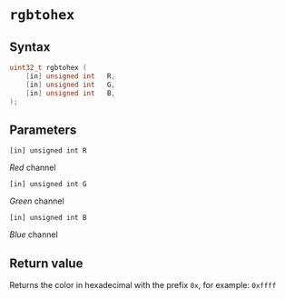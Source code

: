 # `rgbtohex`

## Syntax

```C
uint32_t rgbtohex (
	[in] unsigned int   R,
	[in] unsigned int   G,
	[in] unsigned int   B,
);
```

## Parameters

`[in] unsigned int R`

*Red* channel

`[in] unsigned int G`

*Green* channel

`[in] unsigned int B`

*Blue* channel

## Return value

Returns the color in hexadecimal with the prefix `0x`, for example: `0xffff`